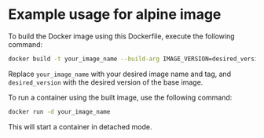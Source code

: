 # Example usage for alpine image

To build the Docker image using this Dockerfile, execute the following command:

```bash
docker build -t your_image_name --build-arg IMAGE_VERSION=desired_version .
```

Replace `your_image_name` with your desired image name and tag, and `desired_version` with the desired version of the base image.

To run a container using the built image, use the following command:

```bash
docker run -d your_image_name
```

This will start a container in detached mode.
